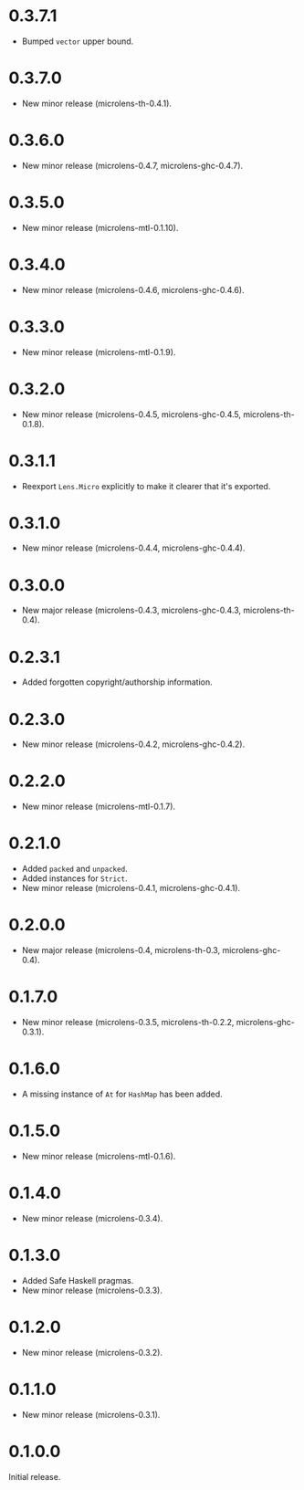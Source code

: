 # 0.3.7.1

* Bumped `vector` upper bound.

# 0.3.7.0

* New minor release (microlens-th-0.4.1).

# 0.3.6.0

* New minor release (microlens-0.4.7, microlens-ghc-0.4.7).

# 0.3.5.0

* New minor release (microlens-mtl-0.1.10).

# 0.3.4.0

* New minor release (microlens-0.4.6, microlens-ghc-0.4.6).

# 0.3.3.0

* New minor release (microlens-mtl-0.1.9).

# 0.3.2.0

* New minor release (microlens-0.4.5, microlens-ghc-0.4.5, microlens-th-0.1.8).

# 0.3.1.1

* Reexport `Lens.Micro` explicitly to make it clearer that it's exported.

# 0.3.1.0

* New minor release (microlens-0.4.4, microlens-ghc-0.4.4).

# 0.3.0.0

* New major release (microlens-0.4.3, microlens-ghc-0.4.3, microlens-th-0.4).

# 0.2.3.1

* Added forgotten copyright/authorship information.

# 0.2.3.0

* New minor release (microlens-0.4.2, microlens-ghc-0.4.2).

# 0.2.2.0

* New minor release (microlens-mtl-0.1.7).

# 0.2.1.0

* Added `packed` and `unpacked`.
* Added instances for `Strict`.
* New minor release (microlens-0.4.1, microlens-ghc-0.4.1).

# 0.2.0.0

* New major release (microlens-0.4, microlens-th-0.3, microlens-ghc-0.4).

# 0.1.7.0

* New minor release (microlens-0.3.5, microlens-th-0.2.2, microlens-ghc-0.3.1).

# 0.1.6.0

* A missing instance of `At` for `HashMap` has been added.

# 0.1.5.0

* New minor release (microlens-mtl-0.1.6).

# 0.1.4.0

* New minor release (microlens-0.3.4).

# 0.1.3.0

* Added Safe Haskell pragmas.
* New minor release (microlens-0.3.3).

# 0.1.2.0

* New minor release (microlens-0.3.2).

# 0.1.1.0

* New minor release (microlens-0.3.1).

# 0.1.0.0

Initial release.
